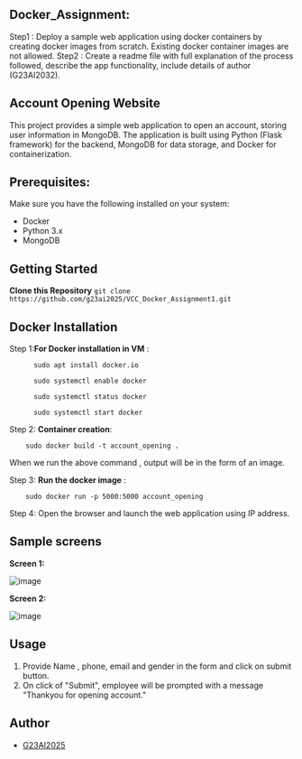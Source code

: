 ## **Docker_Assignment:**

  Step1 : Deploy a sample web application using docker containers by creating docker images from scratch. Existing docker container images are not allowed.
  Step2 : Create a readme file with full explanation of the process followed, describe the app functionality, include details of author (G23AI2032).

## **Account Opening Website**
This project provides a simple web application to open an account, storing user information in MongoDB. 
The application is built using Python (Flask framework) for the backend, MongoDB for data storage, and Docker for containerization.

## **Prerequisites:**
Make sure you have the following installed on your system:
  - Docker
  - Python 3.x
  - MongoDB 
  
## Getting Started
**Clone this Repository**
`git clone https://github.com/g23ai2025/VCC_Docker_Assignment1.git`


## Docker Installation
Step 1:**For Docker installation in VM** :

          sudo apt install docker.io
          
          sudo systemctl enable docker
          
          sudo systemctl status docker
          
          sudo systemctl start docker
          
Step 2: **Container creation**:

        sudo docker build -t account_opening .
        
When we run the above command , output will be in the form of an image.

Step 3: **Run the docker image** :

        sudo docker run -p 5000:5000 account_opening
        
Step 4:
      Open the browser and launch the web application using IP address.

## Sample screens

**Screen 1:**



![image](https://github.com/user-attachments/assets/f02f094d-7ac1-498b-aa3e-9d905f10974b)

**Screen 2:**


![image](https://github.com/user-attachments/assets/6fc77523-a02e-425b-8983-c9c2f723b1d7)


## Usage

1. Provide Name , phone, email and gender  in the form and click on submit button.
2. On click of "Submit", employee will be prompted with a message "Thankyou for opening account."

## Author
- [G23AI2025](https://github.com/g23ai2025/VCC_Docker_Assignment1)
  
